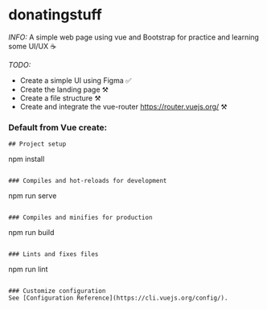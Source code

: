 # donatingstuff
_INFO:_
A simple web page using vue and Bootstrap for practice and learning some UI/UX ☕

_TODO:_
* Create a simple UI using Figma ✅
* Create the landing page ⚒️
* Create a file structure ⚒️
* Create and integrate the vue-router https://router.vuejs.org/ ⚒️


### Default from Vue create:
```
## Project setup
```
npm install
```

### Compiles and hot-reloads for development
```
npm run serve
```

### Compiles and minifies for production
```
npm run build
```

### Lints and fixes files
```
npm run lint
```

### Customize configuration
See [Configuration Reference](https://cli.vuejs.org/config/).
```
